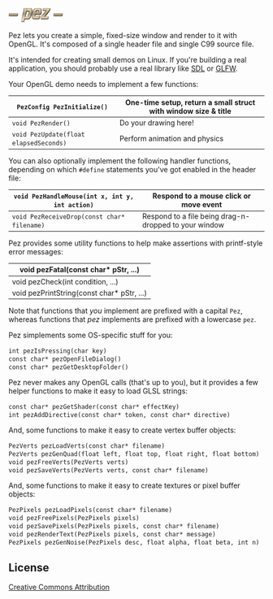 ![Image test](http://github.com/prideout/pez/raw/master/logo.png)

Pez lets you create a simple, fixed-size window and render to it with OpenGL.  It's composed of a single header file and single C99 source file.

It's intended for creating small demos on Linux.  If you're building a real application, you should probably use a real library like [SDL](http://libsdl.org/) or [GLFW](http://www.glfw.org/).

Your OpenGL demo needs to implement a few functions:

`PezConfig PezInitialize()`     | One-time setup, return a small struct with window size & title
---------------------------   | -------------
`void PezRender()`              | Do your drawing here!
`void PezUpdate(float elapsedSeconds)` | Perform animation and physics

You can also optionally implement the following handler functions, depending on which `#define` statements you've got enabled in the header file:

`void PezHandleMouse(int x, int y, int action)` | Respond to a mouse click or move event
--------------------------------------------- | --------------------------------------
`void PezReceiveDrop(const char* filename)`     | Respond to a file being drag-n-dropped to your window

Pez provides some utility functions to help make assertions with printf-style error messages:

void pezFatal(const char* pStr, ...) |
------------------------------------ |
void pezCheck(int condition, ...)    |
void pezPrintString(const char* pStr, ...) |

Note that functions that *you* implement are prefixed with a capital `Pez`, whereas functions that *pez* implements are prefixed with a lowercase `pez`.

Pez simplements some OS-specific stuff for you:

    int pezIsPressing(char key)
    const char* pezOpenFileDialog()
    const char* pezGetDesktopFolder()

Pez never makes any OpenGL calls (that's up to you), but it provides a few helper functions to make it easy to load GLSL strings:

    const char* pezGetShader(const char* effectKey)
    int pezAddDirective(const char* token, const char* directive)

And, some functions to make it easy to create vertex buffer objects:

    PezVerts pezLoadVerts(const char* filename)
    PezVerts pezGenQuad(float left, float top, float right, float bottom)
    void pezFreeVerts(PezVerts verts)
    void pezSaveVerts(PezVerts verts, const char* filename)

And, some functions to make it easy to create textures or pixel buffer objects:

    PezPixels pezLoadPixels(const char* filename)
    void pezFreePixels(PezPixels pixels)
    void pezSavePixels(PezPixels pixels, const char* filename)
    void pezRenderText(PezPixels pixels, const char* message)
    PezPixels pezGenNoise(PezPixels desc, float alpha, float beta, int n)

License
-------

[Creative Commons Attribution](http://creativecommons.org/licenses/by/3.0/)

